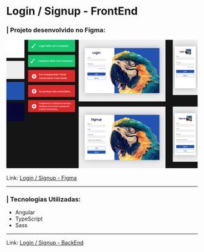 # Login / Signup - FrontEnd

### | Projeto desenvolvido no Figma:
<img src="./src/assets/image/Login-Signup.png">

Link: [Login / Signup - Figma](https://www.figma.com/design/CSyZy2uPHHucUIrRXtxB2k/Login-Signup?node-id=14-3&node-type=frame)

---

### | Tecnologias Utilizadas:
* Angular
* TypeScript
* Sass

---

Link: [Login / Signup - BackEnd](https://github.com/caaiofeerreira/login-signup-back-java?tab=readme-ov-file)